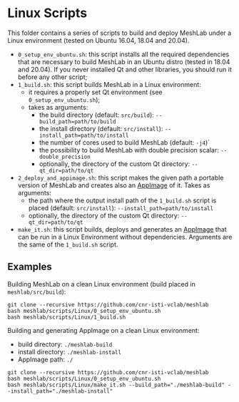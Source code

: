 # Linux Scripts

This folder contains a series of scripts to build and deploy MeshLab under a Linux environment (tested on Ubuntu 16.04, 18.04 and 20.04).

* `0_setup_env_ubuntu.sh`: this script installs all the required dependencies that are necessary to build MeshLab in an Ubuntu distro (tested in 18.04 and 20.04). If you never installed Qt and other libraries, you should run it before any other script;
* `1_build.sh`: this script builds MeshLab in a Linux environment:
	* it requires a properly set Qt environment (see `0_setup_env_ubuntu.sh`);
	* takes as arguments:
		* the build directory (default: `src/build`): `--build_path=path/to/build`
		* the install directory (default: `src/install`): `--install_path=path/to/install`
		* the number of cores used to build MeshLab (default: `-j4`)`
		* the possibility to build MeshLab with double precision scalar: `--double_precision`
		* optionally, the directory of the custom Qt directory: `--qt_dir=path/to/qt`
* `2_deploy_and_appimage.sh`: this script makes the given path a portable version of MeshLab and creates also an [AppImage](https://appimage.org/) of it. Takes as arguments:
    * the path where the output install path of the `1_build.sh` script is placed (default: `src/install`): `--install_path=path/to/install`
	* optionally, the directory of the custom Qt directory: `--qt_dir=path/to/qt`
* `make_it.sh`: this script builds, deploys and generates an [AppImage](https://appimage.org/) that can be run in a Linux Environment without dependencies. Arguments are the same of the `1_build.sh` script.

## Examples

Building MeshLab on a clean Linux environment (build placed in `meshlab/src/build`):

	git clone --recursive https://github.com/cnr-isti-vclab/meshlab
	bash meshlab/scripts/Linux/0_setup_env_ubuntu.sh
	bash meshlab/scripts/Linux/1_build.sh

Building and generating AppImage on a clean Linux environment:
* build directory: `./meshlab-build`
* install directory: `./meshlab-install`
* AppImage path: `./`

```
git clone --recursive https://github.com/cnr-isti-vclab/meshlab
bash meshlab/scripts/Linux/0_setup_env_ubuntu.sh
bash meshlab/scripts/Linux/make_it.sh --build_path="./meshlab-build" --install_path="./meshlab-install"
```
